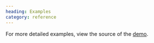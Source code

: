 ```yaml
--- 
heading: Examples
category: reference
---
```



For more detailed examples, view the source of the 
[demo](https://github.com/dharmafly/pablo/blob/master/index.html).